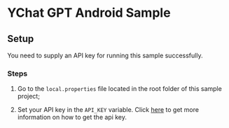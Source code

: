 #  YChat GPT Android Sample

## Setup

You need to supply an API key for running this sample successfully.

### Steps

1. Go to the `local.properties` file located in the root folder of this sample project;

2. Set your API key in the `API_KEY` variable. Click [here](https://beta.openai.com/docs/api-reference/authentication) to get more information on how to get the api key.
